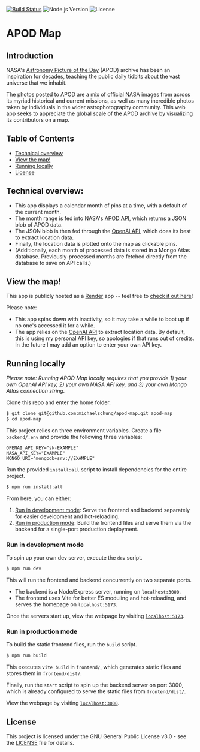 [![Build Status](https://github.com/michaelschung/apod-map/actions/workflows/ci.yml/badge.svg?label=Build%20Status)](https://github.com/michaelschung/apod-map/actions/workflows/ci.yml) ![Node.js Version](https://img.shields.io/badge/Node.js-%3E%3D23.3.0-brightgreen) ![License](https://img.shields.io/badge/license-GPL%20v3-blue)

# APOD Map

## Introduction

NASA's [Astronomy Picture of the Day](https://apod.nasa.gov/apod/astropix.html) (APOD) archive has been an inspiration for decades, teaching the public daily tidbits about the vast universe that we inhabit.

The photos posted to APOD are a mix of official NASA images from across its myriad historical and current missions, as well as many incredible photos taken by individuals in the wider astrophotography community. This web app seeks to appreciate the global scale of the APOD archive by visualizing its contributors on a map.

## Table of Contents

- [Technical overview](#technical-overview)
- [View the map!](#view-the-map)
- [Running locally](#running-locally)
- [License](#license)

## Technical overview:

- This app displays a calendar month of pins at a time, with a default of the current month.
- The month range is fed into NASA's [APOD API](https://api.nasa.gov/), which returns a JSON blob of APOD data.
- The JSON blob is then fed through the [OpenAI API](https://platform.openai.com/docs/overview), which does its best to extract location data.
- Finally, the location data is plotted onto the map as clickable pins.
- (Additionally, each month of processed data is stored in a Mongo Atlas database. Previously-processed months are fetched directly from the database to save on API calls.)

## View the map!

This app is publicly hosted as a [Render](https://render.com/) app -- feel free to [check it out here](https://apod-map.onrender.com/)!

Please note:
- This app spins down with inactivity, so it may take a while to boot up if no one's accessed it for a while.
- The app relies on the [OpenAI API](https://platform.openai.com/docs/overview) to extract location data. By default, this is using my personal API key, so apologies if that runs out of credits. In the future I may add an option to enter your own API key.

## Running locally

*Please note: Running APOD Map locally requires that you provide 1) your own OpenAI API key, 2) your own NASA API key, and 3) your own Mongo Atlas connection string.*

Clone this repo and enter the home folder.

```bash
$ git clone git@github.com:michaelschung/apod-map.git apod-map
$ cd apod-map
```

This project relies on three environment variables. Create a file `backend/.env` and provide the following three variables:

```dotenv
OPENAI_API_KEY="sk-EXAMPLE"
NASA_API_KEY="EXAMPLE"
MONGO_URI="mongodb+srv://EXAMPLE"
```

Run the provided `install:all` script to install dependencies for the entire project.

```bash
$ npm run install:all
```

From here, you can either:
1. [Run in development mode](#run-in-development-mode): Serve the frontend and backend separately for easier development and hot-reloading.
2. [Run in production mode](#run-in-production-mode): Build the frontend files and serve them via the backend for a single-port production deployment.

### Run in development mode

To spin up your own dev server, execute the `dev` script.

```bash
$ npm run dev
```

This will run the frontend and backend concurrently on two separate ports.
- The backend is a Node/Express server, running on `localhost:3000`.
- The frontend uses Vite for better ES moduling and hot-reloading, and serves the homepage on `localhost:5173`.

Once the servers start up, view the webpage by visiting [`localhost:5173`](http://localhost:5173/).

### Run in production mode

To build the static frontend files, run the `build` script.

```bash
$ npm run build
```

This executes `vite build` in `frontend/`, which generates static files and stores them in `frontend/dist/`.

Finally, run the `start` script to spin up the backend server on port 3000, which is already configured to serve the static files from `frontend/dist/`.

View the webpage by visiting [`localhost:3000`](http://localhost:3000/).

## License

This project is licensed under the GNU General Public License v3.0 - see the [LICENSE](https://github.com/michaelschung/apod-map/blob/main/LICENSE) file for details.